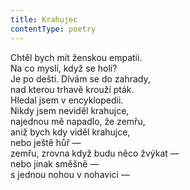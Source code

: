 ```yaml
---
title: Krahujec
contentType: poetry
---
```


<section>

Chtěl bych mít ženskou empatii.  
Na co myslí, když se holí?  
Je po dešti. Dívám se do zahrady,  
nad kterou trhavě krouží pták.  
Hledal jsem v encyklopedii.  
Nikdy jsem neviděl krahujce,  
najednou mě napadlo, že zemřu,  
aniž bych kdy viděl krahujce,  
nebo ještě hůř —  
zemřu, zrovna když budu něco žvýkat —  
nebo jinak směšně —  
s jednou nohou v nohavici —

</section>
